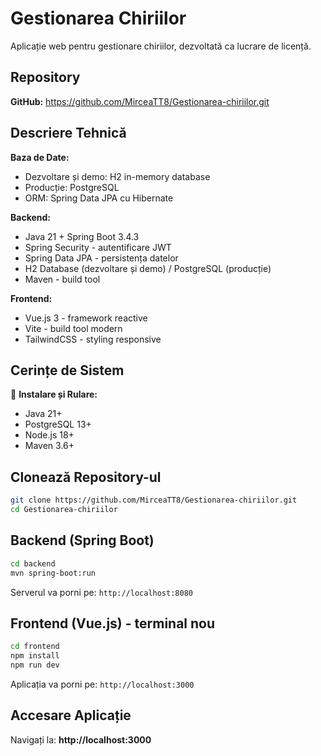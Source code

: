 # Gestionarea Chiriilor

Aplicație web pentru gestionare chiriilor, dezvoltată ca lucrare de licență.

## Repository
**GitHub:** https://github.com/MirceaTT8/Gestionarea-chiriilor.git

## Descriere Tehnică

**Baza de Date:**
- Dezvoltare și demo: H2 in-memory database
- Producție: PostgreSQL
- ORM: Spring Data JPA cu Hibernate

**Backend:**
- Java 21 + Spring Boot 3.4.3
- Spring Security - autentificare JWT
- Spring Data JPA - persistența datelor
- H2 Database (dezvoltare și demo) / PostgreSQL (producție)
- Maven - build tool

**Frontend:**
- Vue.js 3 - framework reactive
- Vite - build tool modern
- TailwindCSS - styling responsive

## Cerințe de Sistem

🚀 **Instalare și Rulare:**
- Java 21+
- PostgreSQL 13+
- Node.js 18+
- Maven 3.6+

## Clonează Repository-ul

```bash
git clone https://github.com/MirceaTT8/Gestionarea-chiriilor.git
cd Gestionarea-chiriilor
```

## Backend (Spring Boot)

```bash
cd backend
mvn spring-boot:run
```

Serverul va porni pe: `http://localhost:8080`

## Frontend (Vue.js) - terminal nou

```bash
cd frontend
npm install
npm run dev
```

Aplicația va porni pe: `http://localhost:3000`

## Accesare Aplicație

Navigați la: **http://localhost:3000**
